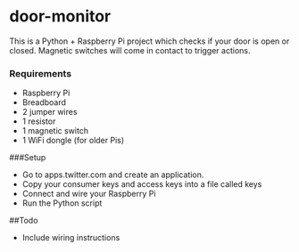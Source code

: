 # door-monitor

This is a Python + Raspberry Pi project which checks if your door is open or closed.  Magnetic switches will come in contact to trigger actions.

### Requirements
* Raspberry Pi
* Breadboard
* 2 jumper wires
* 1 resistor
* 1 magnetic switch
* 1 WiFi dongle (for older Pis)

###Setup
* Go to apps.twitter.com and create an application.
* Copy your consumer keys and access keys into a file called keys
* Connect and wire your Raspberry Pi
* Run the Python script

##Todo
* Include wiring instructions
